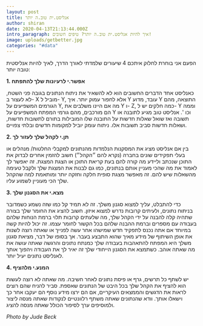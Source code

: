 ```yaml
---
layout: post
title: אנליסט.ית טוב.ה יותר
author: shiran
date: 2020-04-13T21:13:44.000Z
intro_paragraph: איך להיות אנליסט.ית טוב.ה יותר? טיפים חשובים!
image: uploads/getbetter.jpg
categories: "#data"
---
```

הפעם אני בוחרת לחלוק איתכם 4 שיעורים שלמדתי לאורך הדרך, לאיך להיות אנליסטית טובה יותר:

**1. אפשר.י לרעיונות שלך להתפתח**

כאנליסט אחד הדברים החשובים הוא לא להשאיר את ניתוח הנתונים בגובה פני השטח, לא לעצור ב- X מוביל ל- Y, אלא לחפור עמוק יותר. איך Y עובד, מדוע Y התוצאה, מהם הגורמים המשפיעים על Y, מה אם היינו משלבים את Y ו- Z, כמה חלקים יש ל- Y וממה הם מורכבים, מהם גורמי המפתח המשפיעים על Y וכו '. אנליסט טוב מגיע לתובנה או תשובה ואז שואל שאלות חדשות על התובנה שלו המובילות בתורם לתשובות חדשות, ושאלות חדשות סביב תשובות אלו. ניתוח עומק יוביל למקומות חדשים ובלתי צפויים.

**2. תן.י לקהל שלך לעזור לך**

בין אם אנליסט מציג את המסקנות הנלמדות מהנתונים למקבלי החלטות/ מנהלים או בעלי תפקידים שונים בחברה (נקרא להם ״הקהל״) חשוב להזמין אחרים לבדוק את התוכן שנכתב וליידע מה קורה להם בעת קריאת התוכן או הצגת המצגת. זה יאפשר לך לאמוד את מה שהכי מעניין אותם בנתונים, כמו גם לבנות את המצגת שלך ולקבל טעימה מהשאלות שיש להם. זה מאפשר מצגת סופית חלקה וחזקה יותר ומותאמת למה שהקהל שלך הכי מעוניין לשמוע עליו.
 
**3. מצא.י את הסגנון שלך**

כדי להתבלט, עליך למצוא סגנון משלך. זה לא תמיד קל כמו שזה נשמע כשמדובר בניתוח נתונים, ולעיתים קרובות נדרש למצוא איזון. חשוב להציג את החומר שלך בצורה שתהיה קלה להבנה על ידי הקהל שלך, מה שלעתים קרובות תלוי ברמת הנוחות שלהם בעבודה עם מספרים וברמת ההבנה שלהם בכל הקשור לחומר עצמו. זה יכול להיות קשה במיוחד אם אתה נכנס לתפקיד חדש שמישהו אחר עשה לפנייך או שאתה רוצה לשנות את אופן השיתוף של מידע מאיך שהוא התבצע בעבר. אך בסופו של דבר, מציאת סגנון משלך היא המפתח להתאהבות בעבודה שלך כמנתח נתונים והרגשה שאתה עושה את מה שאתה אוהב. כשתמצא את הסגנון הייחודי שלך זה יאיר לך את העבודה ויהפוך אותך לאנליסט נתונים יעיל יותר.

**4. המנע.י מלהציף**

יש לשתף כל תרשים, גרף או פיסת נתונים לאחר חשיבה. מה שאתה לא רוצה לעשות הוא להציף את הקהל שלך בכל היבט של הנתונים שאספת. סביר להניח שהם רוצים לראות את הדגשים והממצאים העיקריים, אם הם ירצו מידע נוסף הם יעקבו אחר כך וישאלו אותך. וודא שהנתונים שאתה משתף רלוונטיים לנקודות שאתה מנסה ליצור ולמוסיפים ערך לסיפור הכולל שאתה מנסה להציג.


*Photo by Jude Beck*